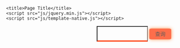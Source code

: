 
<!DOCTYPE html>
<html>
<head>
    <meta charset="utf-8" />

    <title>Page Title</title>
    <script src="js/jquery.min.js"></script>
    <script src="js/template-native.js"></script>
   
   <style>
       body{
           background-image: url(img/bg.jpg);
       }
   .container{
       width:700px;
       height: 500px;
       /*background-color: rgb(216, 186, 186);*/
       margin: auto;
   }
   .search{
       width:100%;
       height: 50px;
       /*background-color: green;*/
       text-align: center;
       transition: all 0.3s;
   }
 .search input{
       width: 140px;
       border:o;
       border-bottom: 3px solid#ff3300;
       background-color: transparent;
       font-size: 20px;
       outline: none;
       padding-left: 120px;
       padding-bottom: 2px;
       line-height: 35px;
       
   }
   .search .botton{
       width: 60px;
       height: 30px;
       display: inline-block;
       background-color: #ff3300;
       line-height: 30px;
       border-radius: 10%;
       box-shadow: 0 0 10px 0 #ff6600;
       opacity: 0.7;
       cursor:pointer;

   }
   .search:hover{transform: scale(1.1);

   }
   </style>
   
</head>
<body>
    <div class="container">
        <div class="search">
            <input type="text">
            <div class="botton">查询</div>
        </div>
        <table id="result">
            <!--<tr>
               <td>周一12月11日 实时4C° </td>
                <td><img src=""alt</td>



            </tr>-->


        </table>
    </div>
    <script type="text/template" id="templateid">
        <%for(var i=0;i<list.length;i++){%>
            <tr>
                <td><%= list[i].date %></td>
                <td><img src="<%= list[i].dayPictureUrl %>" alt=""></td>
                <td><img src="<%= list[i].nightPictureUrl %>" alt=""></td>
                <td><%= list[i].temperature %></td>
                <td><%= list[i].weather %></td>
                <td><%= list[i].wind %></td>  
                </tr>
            <% } %>
        </script>
    <script>
    $(".botton").click(function(){
        var cityName=$("input").val();
        $.ajax({
            url:"http://api.map.baidu.com/telematics/v3/weather",
            type:"get",
            data:{
                location:cityName,
                output:'json',
                ak:'6tYzTvGZSOpYB5Oc2YGGOKt8'
            },
            dataType:'jsonp',
            success:function(data){
                var weatherData=data.results[0]weather_data;
                var obj={
                    list:weatherData
                }
var html=template("templateid",obj);
console.log(obj);
$("#result").html(html);

            }

            



        })


    })
        </script>
</body>
</html>
